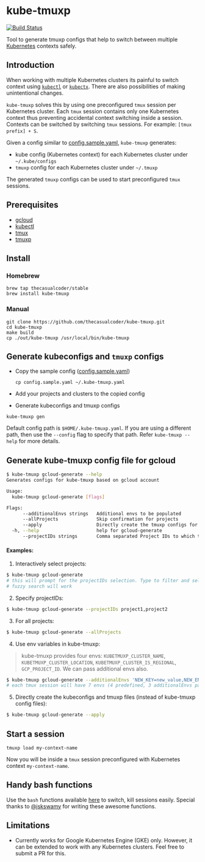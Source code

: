 # kube-tmuxp

[![Build Status](https://travis-ci.org/thecasualcoder/kube-tmuxp.svg?branch=master)](https://travis-ci.org/thecasualcoder/kube-tmuxp)

Tool to generate tmuxp configs that help to switch between multiple [Kubernetes](https://kubernetes.io/) contexts safely.

## Introduction

When working with multiple Kubernetes clusters its painful to switch context using [`kubectl`](https://github.com/kubernetes/kubernetes/tree/master/cmd/kubectl) or [`kubectx`](https://github.com/ahmetb/kubectx). There are also possibilities of making unintentional changes.

`kube-tmuxp` solves this by using one preconfigured `tmux` session per Kubernetes cluster. Each `tmux` session contains only one Kubernetes context thus preventing accidental context switching inside a session. Contexts can be switched by switching `tmux` sessions. For example: `[tmux prefix] + S`.

Given a config similar to [config.sample.yaml](./config.sample.yaml), `kube-tmuxp` generates:

* kube config (Kubernetes context) for each Kubernetes cluster under `~/.kube/configs`
* `tmuxp` config for each Kubernetes cluster under `~/.tmuxp`

The generated `tmuxp` configs can be used to start preconfigured `tmux` sessions.

## Prerequisites

* [gcloud](https://cloud.google.com/sdk/)
* [kubectl](https://kubernetes.io/docs/tasks/tools/install-kubectl/)
* [tmux](https://github.com/tmux/tmux)
* [tmuxp](https://github.com/tmux-python/tmuxp)

## Install

### Homebrew

```
brew tap thecasualcoder/stable
brew install kube-tmuxp
```

### Manual

```
git clone https://github.com/thecasualcoder/kube-tmuxp.git
cd kube-tmuxp
make build
cp ./out/kube-tmuxp /usr/local/bin/kube-tmuxp
```

## Generate kubeconfigs and `tmuxp` configs

* Copy the sample config ([config.sample.yaml](./config.sample.yaml))

  ```
  cp config.sample.yaml ~/.kube-tmuxp.yaml
  ```

* Add your projects and clusters to the copied config
* Generate kubeconfigs and tmuxp configs

```
kube-tmuxp gen
```

Default config path is `$HOME/.kube-tmuxp.yaml`. If you are using a different path, then use the `--config` flag to specify that path. Refer `kube-tmuxp --help` for more details.

## Generate kube-tmuxp config file for gcloud

```bash
$ kube-tmuxp gcloud-generate --help
Generates configs for kube-tmuxp based on gcloud account

Usage:
  kube-tmuxp gcloud-generate [flags]

Flags:
      --additionalEnvs strings   Additional envs to be populated
      --allProjects              Skip confirmation for projects
      --apply                    Directly create the tmuxp configs for selected projects
  -h, --help                     help for gcloud-generate
      --projectIDs strings       Comma separated Project IDs to which the configurations need to be fetched

```

#### Examples:
1) Interactively select projects:
```bash
$ kube-tmuxp gcloud-generate
# this will prompt for the projectIDs selection. Type to filter and select using space
# fuzzy search will work
```
2) Specify projectIDs:
```bash
$ kube-tmuxp gcloud-generate --projectIDs project1,project2
```
3) For all projects:
```bash
$ kube-tmuxp gcloud-generate --allProjects
```
4) Use env variables in kube-tmuxp:
> kube-tmuxp provides four envs: `KUBETMUXP_CLUSTER_NAME`, `KUBETMUXP_CLUSTER_LOCATION`, `KUBETMUXP_CLUSTER_IS_REGIONAL`, `GCP_PROJECT_ID`. We can pass additional envs also.
```bash
$ kube-tmuxp gcloud-generate --additionalEnvs 'NEW_KEY=new_value,NEW_ENV=$HOME,KUBE_CONFIG=$HOME/.kube/configs/$KUBETMUXP_CLUSTER_NAME'
# each tmux session will have 7 envs (4 predefined, 3 additionalEnvs passed as argument)
```
5) Directly create the kubeconfigs and tmuxp files (instead of kube-tmuxp config files):
```bash
$ kube-tmuxp gcloud-generate --apply
```
## Start a session

```
tmuxp load my-context-name
```

Now you will be inside a `tmux` session preconfigured with Kubernetes context `my-context-name`.

## Handy bash functions

Use the `bash` functions available [here](https://github.com/arunvelsriram/dotfiles/blob/master/bash_it_custom/plugins/kube-tmuxp.plugin.bash) to switch, kill sessions easily. Special thanks to [@jskswamy](https://github.com/jskswamy) for writing these awesome functions.

## Limitations

* Currently works for Google Kubernetes Engine (GKE) only. However, it can be extended to work with any Kubernetes clusters. Feel free to submit a PR for this.
